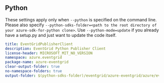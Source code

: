## Python

These settings apply only when `--python` is specified on the command line.
Please also specify `--python-sdks-folder=<path to the root directory of your azure-sdk-for-python clone>`.
Use `--python-mode=update` if you already have a setup.py and just want to update the code itself.

``` yaml
title: EventGridPublisherClient
description: EventGrid Python Publisher Client
license-header: MICROSOFT_MIT_NO_VERSION
namespace: azure.eventgrid
package-name: azure-eventgrid
clear-output-folder: true
no-namespace-folders: true
output-folder: $(python-sdks-folder)/eventgrid/azure-eventgrid/azure/eventgrid/_generated
```
